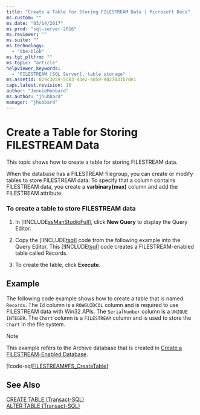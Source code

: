 ```yaml
---
title: "Create a Table for Storing FILESTREAM Data | Microsoft Docs"
ms.custom: ""
ms.date: "03/14/2017"
ms.prod: "sql-server-2016"
ms.reviewer: ""
ms.suite: ""
ms.technology: 
  - "dbe-blob"
ms.tgt_pltfrm: ""
ms.topic: "article"
helpviewer_keywords: 
  - "FILESTREAM [SQL Server], table storage"
ms.assetid: 029c3059-5c83-43e2-a859-9027031b7de1
caps.latest.revision: 16
author: "JennieHubbard"
ms.author: "jhubbard"
manager: "jhubbard"
---
```

# Create a Table for Storing FILESTREAM Data
  This topic shows how to create a table for storing FILESTREAM data.  
  
 When the database has a FILESTREAM filegroup, you can create or modify tables to store FILESTREAM data. To specify that a column contains FILESTREAM data, you create a **varbinary(max)** column and add the FILESTREAM attribute.  
  
### To create a table to store FILESTREAM data  
  
1.  In [!INCLUDE[ssManStudioFull](../../includes/ssmanstudiofull-md.md)], click **New Query** to display the Query Editor.  
  
2.  Copy the [!INCLUDE[tsql](../../includes/tsql-md.md)] code from the following example into the Query Editor. This [!INCLUDE[tsql](../../includes/tsql-md.md)] code creates a FILESTREAM-enabled table called Records.  
  
3.  To create the table, click **Execute**.  
  
## Example  
 The following code example shows how to create a table that is named `Records`. The `Id` column is a `ROWGUIDCOL` column and is required to use FILESTREAM data with Win32 APIs. The `SerialNumber` column is a `UNIQUE INTEGER`. The `Chart` column is a `FILESTREAM` column and is used to store the `Chart` in the file system.  
  
> [!NOTE]  
>  This example refers to the Archive database that is created in [Create a FILESTREAM-Enabled Database](../../relational-databases/blob/create-a-filestream-enabled-database.md).  
  
 [!code-sql[FILESTREAM#FS_CreateTable](../../relational-databases/blob/codesnippet/tsql/create-a-table-for-stori_1.sql)]  
  
## See Also  
 [CREATE TABLE &#40;Transact-SQL&#41;](../../t-sql/statements/create-table-transact-sql.md)   
 [ALTER TABLE &#40;Transact-SQL&#41;](../../t-sql/statements/alter-table-transact-sql.md)  
  
  